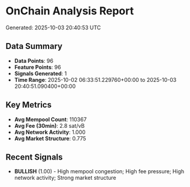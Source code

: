 # OnChain Analysis Report
Generated: 2025-10-03 20:40:53 UTC

## Data Summary
- **Data Points**: 96
- **Feature Points**: 96
- **Signals Generated**: 1
- **Time Range**: 2025-10-02 06:33:51.229760+00:00 to 2025-10-03 20:40:51.090400+00:00

## Key Metrics
- **Avg Mempool Count**: 110367
- **Avg Fee (30min)**: 2.8 sat/vB
- **Avg Network Activity**: 1.000
- **Avg Market Structure**: 0.775

## Recent Signals
- **BULLISH** (1.00) - High mempool congestion; High fee pressure; High network activity; Strong market structure
